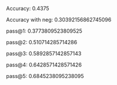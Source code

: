 Accuracy: 0.4375

Accuracy with neg: 0.30392156862745096

pass@1: 0.3773809523809525

pass@2: 0.510714285714286

pass@3: 0.5892857142857143

pass@4: 0.6428571428571426

pass@5: 0.6845238095238095
